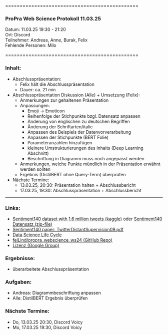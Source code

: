 
==============================================

### ProPra Web Science Protokoll 11.03.25

Datum: 11.03.25 19:30 - 21:20  
Ort: Discord  
Teilnehmer: Andreas, Anne, Burak, Felix  
Fehlende Personen: Milo

==============================================


### Inhalt:
- Abschlusspräsentation:
	- Felix hält die Abschlusspräsentation
	- Dauer: ca. 21 min
- Abschlusspräsentation Diskussion (Alle) + Umsetzung (Felix):
	- Anmerkungen zur gehaltenen Präsentation
	- Anpassungen:
		- Emoji -> Emoticon
		- Reihenfolge der Stichpunkte bzgl. Datensatz anpassen
		- Änderung von englischen zu deutschen Begriffen
		- Änderung der Schriftarten/italic
		- Anpassen des Beispiels der Datenvorverarbeitung
		- Anpassen der Stichpunkte (BERT Folie)
		- Parameteranzahlen hinzufügen
		- kleinere Umstrukturierungen des Inhalts (Deep Learning Abschnitt)
		- Beschriftung in Diagramm muss noch angepasst werden
	- Anmerkungen, welche Punkte mündlich in der Präsentation erwähnt werden sollten
	- Ergebnis (DistilBERT ohne Query-Term) überprüfen
- Nächste Termine: 
	- 13.03.25, 20:30: Präsentation halten + Abschlussbericht
	- 17.03.25, 19:30: Abschlusspräsentation + Abschlussbericht



---------------------------------------------


### Links:
- [Sentiment140 dataset with 1.6 million tweets (kaggle)](https://www.kaggle.com/datasets/kazanova/sentiment140/code?datasetId=2477&sortBy=commentCount) oder [Sentiment140 Datensatz (zip-file)](https://www.google.com/url?q=https%3A%2F%2Fcs.stanford.edu%2Fpeople%2Falecmgo%2Ftrainingandtestdata.zip)
- [Sentiment140 paper: TwitterDistantSupervision09.pdf](https://www-cs.stanford.edu/people/alecmgo/papers/TwitterDistantSupervision09.pdf)
- [Data Science Life Cycle](Data_Science_Life_Cycle.png)
- [felLind/propra_webscience_ws24 (GitHub Repo)](https://github.com/felLind/propra_webscience_ws24/tree/main)
- [Lizenz (Google Group)](https://groups.google.com/g/sentiment140/c/IZUgbwH99L8)

### Ergebnisse:
- überarbeitete Abschlusspräsentation

### Aufgaben:
- Andreas: Diagrammbeschriftung anpassen
- Alle: DistilBERT Ergebnis überprüfen

### Nächste Termine: 
- Do, 13.03.25 20:30, Discord Voicy
- Mo, 17.03.25 19:30, Discord Voicy

